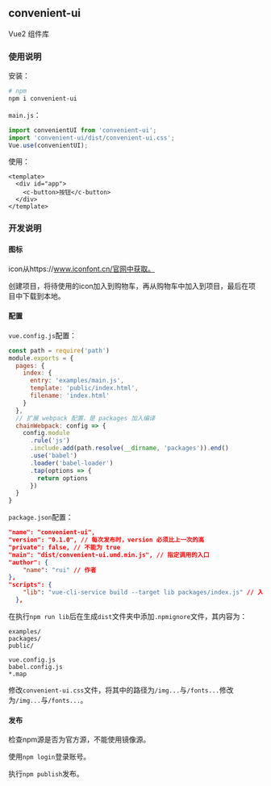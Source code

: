 ## convenient-ui

Vue2 组件库

### 使用说明

安装：

```bash
# npm
npm i convenient-ui
```

`main.js`：

```javascript
import convenientUI from 'convenient-ui';
import 'convenient-ui/dist/convenient-ui.css';
Vue.use(convenientUI);
```

使用：

```vue
<template>
  <div id="app">
    <c-button>按钮</c-button>
  </div>
</template>
```

### 开发说明

#### 图标

icon从https://www.iconfont.cn/官网中获取。

创建项目，将待使用的icon加入到购物车，再从购物车中加入到项目，最后在项目中下载到本地。

#### 配置

`vue.config.js`配置：

```javascript
const path = require('path')
module.exports = {
  pages: {
    index: {
      entry: 'examples/main.js',
      template: 'public/index.html',
      filename: 'index.html'
    }
  },
  // 扩展 webpack 配置，是 packages 加入编译
  chainWebpack: config => {
    config.module
      .rule('js')
      .include.add(path.resolve(__dirname, 'packages')).end()
      .use('babel')
      .loader('babel-loader')
      .tap(options => {
        return options
      })
  }
}
```

`package.json`配置：

```json
"name": "convenient-ui",
"version": "0.1.0", // 每次发布时，version 必须比上一次的高
"private": false, // 不能为 true
"main": "dist/convenient-ui.umd.min.js", // 指定调用的入口
"author": {
    "name": "rui" // 作者
},
"scripts": {
    "lib": "vue-cli-service build --target lib packages/index.js" // 入口
  },
```

在执行`npm run lib`后在生成`dist`文件夹中添加`.npmignore`文件，其内容为：

```
examples/
packages/
public/

vue.config.js
babel.config.js
*.map
```

修改`convenient-ui.css`文件，将其中的路径为`/img...`与`/fonts...`修改为``/img...``与`/fonts...`。

#### 发布

检查npm源是否为官方源，不能使用镜像源。

使用`npm login`登录账号。

执行`npm publish`发布。